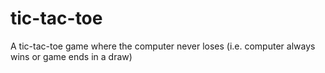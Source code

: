 # tic-tac-toe
A tic-tac-toe game where the computer never loses (i.e. computer always wins or game ends in a draw)
